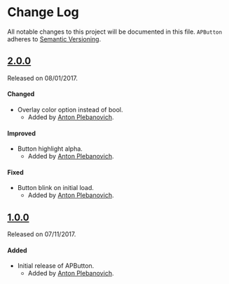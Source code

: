 # Change Log
All notable changes to this project will be documented in this file.
`APButton` adheres to [Semantic Versioning](http://semver.org/).

## [2.0.0](https://github.com/APUtils/APButton/releases/tag/2.0.0)
Released on 08/01/2017.

#### Changed
- Overlay color option instead of bool.
  - Added by [Anton Plebanovich](https://github.com/anton-plebanovich).

#### Improved
- Button highlight alpha.
  - Added by [Anton Plebanovich](https://github.com/anton-plebanovich).

#### Fixed
- Button blink on initial load.
  - Added by [Anton Plebanovich](https://github.com/anton-plebanovich).

## [1.0.0](https://github.com/APUtils/APButton/releases/tag/1.0.0)
Released on 07/11/2017.

#### Added
- Initial release of APButton.
  - Added by [Anton Plebanovich](https://github.com/anton-plebanovich).

